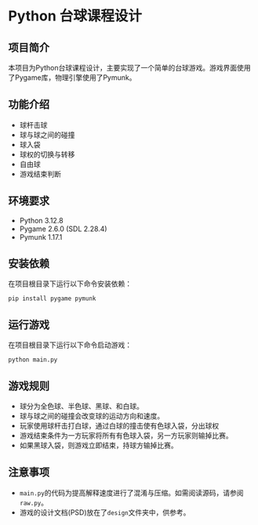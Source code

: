 # Python 台球课程设计
## 项目简介
本项目为Python台球课程设计，主要实现了一个简单的台球游戏。游戏界面使用了Pygame库，物理引擎使用了Pymunk。

## 功能介绍
- 球杆击球
- 球与球之间的碰撞
- 球入袋
- 球权的切换与转移
- 自由球
- 游戏结束判断

## 环境要求
- Python 3.12.8
- Pygame 2.6.0 (SDL 2.28.4)
- Pymunk 1.17.1

## 安装依赖
在项目根目录下运行以下命令安装依赖：
```
pip install pygame pymunk
```
## 运行游戏
在项目根目录下运行以下命令启动游戏：
```
python main.py
```
## 游戏规则
- 球分为全色球、半色球、黑球、和白球。
- 球与球之间的碰撞会改变球的运动方向和速度。
- 玩家使用球杆击打白球，通过白球的撞击使有色球入袋，分出球权
- 游戏结束条件为一方玩家将所有有色球入袋，另一方玩家则输掉比赛。
- 如果黑球入袋，则游戏立即结束，持球方输掉比赛。
## 注意事项
- `main.py`的代码为提高解释速度进行了混淆与压缩。如需阅读源码，请参阅`raw.py`。
- 游戏的设计文档(PSD)放在了`design`文件夹中，供参考。